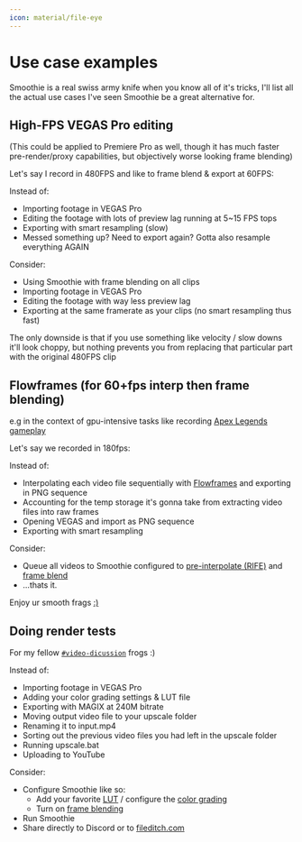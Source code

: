 ```yaml
---
icon: material/file-eye
---
```


# Use case examples

Smoothie is a real swiss army knife when you know all of it's tricks, I'll list all the actual use cases I've seen Smoothie be a great alternative for.

## High-FPS VEGAS Pro editing

(This could be applied to Premiere Pro as well, though it has much faster pre-render/proxy capabilities, but objectively worse looking frame blending)

Let's say I record in 480FPS and like to frame blend & export at 60FPS:

Instead of:

* Importing footage in VEGAS Pro
* Editing the footage with lots of preview lag running at 5~15 FPS tops
* Exporting with smart resampling (slow)
* Messed something up? Need to export again? Gotta also resample everything AGAIN

Consider:

* Using Smoothie with frame blending on all clips
* Importing footage in VEGAS Pro
* Editing the footage with way less preview lag
* Exporting at the same framerate as your clips (no smart resampling thus fast)

The only downside is that if you use something like velocity / slow downs it'll look choppy, but nothing prevents you from replacing that particular part with the original 480FPS clip

## Flowframes (for 60+fps interp then frame blending)

e.g in the context of gpu-intensive tasks like recording [Apex Legends gameplay](https://youtu.be/tItOJFwILOc)

Let's say we recorded in 180fps:

Instead of:

* Interpolating each video file sequentially with [Flowframes](https://nmkd.itch.io/flowframes) and exporting in PNG sequence
* Accounting for the temp storage it's gonna take from extracting video files into raw frames
* Opening VEGAS and import as PNG sequence
* Exporting with smart resampling


Consider:

* Queue all videos to Smoothie configured to [pre-interpolate (RIFE)](./recipe.md#pre-interp) and [frame blend](./recipe.md#frame-blending)
* ...thats it.

Enjoy ur smooth frags [:)](https://youtu.be/3cbfKyQktRY)

## Doing render tests

For my fellow [`#video-dicussion`](https://discord.gg/CTT) frogs :)

Instead of:

* Importing footage in VEGAS Pro
* Adding your color grading settings & LUT file
* Exporting with MAGIX at 240M bitrate
* Moving output video file to your upscale folder
* Renaming it to input.mp4
* Sorting out the previous video files you had left in the upscale folder
* Running upscale.bat
* Uploading to YouTube

Consider:

* Configure Smoothie like so:
    * Add your favorite [LUT](./recipe.md#lut) / configure the [color grading](./recipe.md#color-grading)
    * Turn on [frame blending](./recipe.md#frame-blending)
    <!-- * In the [output enc args](./recipe.md#output) add `4K` to (up)scale to 4K -->
* Run Smoothie
* Share  directly to Discord or to [fileditch.com](https://fileditch.com)